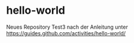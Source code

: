 # hello-world

Neues  Repository Test3 nach der Anleitung unter https://guides.github.com/activities/hello-world/
